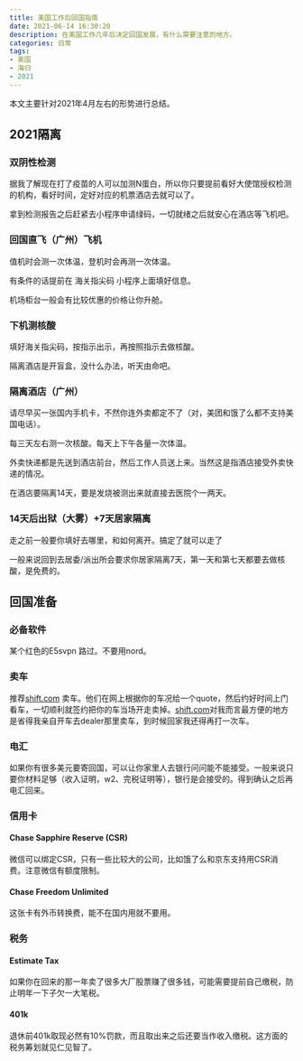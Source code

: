 ```yaml
---
title: 美国工作后回国指南
date: 2021-06-14 16:30:20
description: 在美国工作几年后决定回国发展，有什么需要注意的地方。
categories: 日常
tags:
- 美国 
- 海归
- 2021
---
```


本文主要针对2021年4月左右的形势进行总结。

## 2021隔离

### 双阴性检测

据我了解现在打了疫苗的人可以加测N蛋白，所以你只要提前看好大使馆授权检测的机构，看好时间，定好对应的机票酒店去就可以了。

拿到检测报告之后赶紧去小程序申请绿码，一切就绪之后就安心在酒店等飞机吧。

### 回国直飞（广州）飞机

值机时会测一次体温，登机时会再测一次体温。

有条件的话提前在 海关指尖码 小程序上面填好信息。

机场柜台一般会有比较优惠的价格让你升舱。

### 下机测核酸

填好海关指尖码，按指示出示，再按照指示去做核酸。

隔离酒店是开盲盒，没什么办法，听天由命吧。

### 隔离酒店（广州）

请尽早买一张国内手机卡，不然你连外卖都定不了（对，美团和饿了么都不支持美国电话）。

每三天左右测一次核酸。每天上下午各量一次体温。

外卖快递都是先送到酒店前台，然后工作人员送上来。当然这是指酒店接受外卖快递的情况。

在酒店要隔离14天，要是发烧被测出来就直接去医院个一两天。

### 14天后出狱（大雾）+7天居家隔离

走之前一般要你填好去哪里，和如何离开。搞定了就可以走了

一般来说回到去居委/派出所会要求你居家隔离7天，第一天和第七天都要去做核酸，是免费的。

## 回国准备

### 必备软件

某个红色的E5svpn 路过。不要用nord。

### 卖车

推荐[shift.com](https://shift.com/) 卖车。他们在网上根据你的车况给一个quote，然后约好时间上门看车，一切顺利就签约把你的车当场开走卖掉。[shift.com](https://shift.com/)对我而言最方便的地方是省得我亲自开车去dealer那里卖车，到时候回家我还得再打一次车。

### 电汇

如果你有很多美元要寄回国，可以让你家里人去银行问问能不能接受。一般来说只要你材料足够（收入证明，w2、完税证明等），银行是会接受的。得到确认之后再电汇回来。

### 信用卡

#### Chase Sapphire Reserve (CSR)

微信可以绑定CSR，只有一些比较大的公司，比如饿了么和京东支持用CSR消费。注意微信有额度限制。

#### Chase Freedom Unlimited

这张卡有外币转换费，能不在国内用就不要用。

### 税务

#### Estimate Tax

如果你在回来的那一年卖了很多大厂股票赚了很多钱，可能需要提前自己缴税，防止明年一下子欠一大笔税。

#### 401k

退休前401k取现必然有10%罚款，而且取出来之后还要当作收入缴税。这方面的税务筹划就见仁见智了。